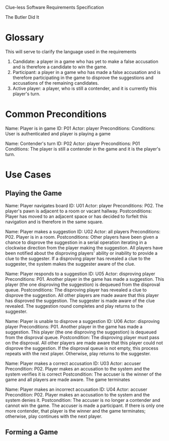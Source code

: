 Clue-less Software Requirements Specification

The Butler Did It

# Glossary #
This will serve to clarify the language used in the requirements

1. Candidate: a player in a game who has yet to make a false accusation and is therefore a candidate to win the game.
2. Participant: a player in a game who has made a false accusation and is therefore participating in the game to disprove the suggestions and accusations of the remaining candidates.
3. Active player: a player, who is still a contender, and it is currently this player's turn.

# Common Preconditions #

Name: Player is in game
ID: P01
Actor: player
Preconditions:
Conditions: User is authenticated and player is playing a game

Name: Contender's turn
ID: P02
Actor: player
Preconditions: P01
Conditions: The player is still a contender in the game and it is the player's turn.

# Use Cases #

## Playing the Game ##

Name: Player navigates board
ID: U01
Actor: player
Preconditions: P02. The player's pawn is adjacent to a room or vacant hallway. 
Postconditions: Player has moved to an adjacent space or has decided to forfeit this navigation and is therefore in the same square.

Name: Player makes a suggestion
ID: U02
Actor: all players
Preconditions: P02. Player is in a room.
Postconditions: Other players have been given a chance to disprove the suggestion in a serial operation iterating in a clockwise direction from the player making the suggestion. All players have been notified about the disproving players' ability or inability to provide a clue to the suggester. If a disproving player has revealed a clue to the suggester, the system makes the suggester aware of the clue.

Name: Player responds to a suggestion
ID: U05
Actor: disproving player
Preconditions: P01. Another player in the game has made a suggestion. This player (the one disproving the suggestion) is dequeued from the disproval queue.
Postconditions: The disproving player has revealed a clue to disprove the suggestion. All other players are made aware that this player has disproved the suggestion. The suggester is made aware of the clue revealed. The suggestion round completes and play returns to the suggester. 

Name: Player is unable to disprove a suggestion
ID: U06
Actor: disproving player
Preconditions: P01. Another player in the game has made a suggestion. This player (the one disproving the suggestion) is dequeued from the disproval queue. 
Postcondition: The disproving player must pass on the disproval. All other players are made aware that this player could not disprove the suggestion. If the disproval queue is not empty, this process repeats with the next player. Otherwise, play returns to the suggester.

Name: Player makes a correct accusation
ID: U03
Actor: accuser
Precondition: P02. Player makes an accusation to the system and the system verifies it is correct
Postcondition: The accuser is the winner of the game and all players are made aware. The game terminates

Name: Player makes an incorrect accusation
ID: U04
Actor: accuser
Precondition: P02. Player makes an accusation to the system and the system denies it. 
Postcondition: The accuser is no longer a contender and cannot win the game. The accuser is made a participant. If there is only one more contender, that player is the winner and the game terminates; otherwise, play continues with the next player.

## Forming a Game ##
